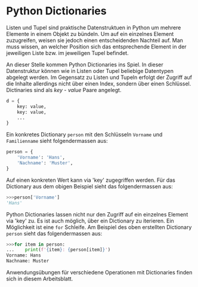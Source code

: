 # Python Dictionaries

Listen und Tupel sind praktische Datenstruktuen in Python um mehrere
Elemente in einem Objekt zu bündeln. Um auf ein einzelnes Element
zuzugreifen, weisen sie jedoch einen entscheidenden Nachteil auf. Man
muss wissen, an welcher Position sich das entsprechende Element in der
jeweiligen Liste bzw. im jeweiligen Tupel befindet.

An dieser Stelle kommen Python Dictionaries ins Spiel. In dieser
Datenstruktur können wie in Listen oder Tupel beliebige Datentypen
abgelegt werden. Im Gegensatz zu Listen und Tupeln erfolgt der Zugriff
auf die Inhalte allerdings nicht über einen Index, sondern über einen
Schlüssel. Dictinaries sind als *key* - *value* Paare angelegt.

```python
d = {
    key: value,
    key: value,
    ...
}
```

Ein konkretes Dictionary `person` mit den Schlüsseln `Vorname` und
`Familienname` sieht folgendermassen aus:

```python
person = {
    'Vorname': 'Hans',
    'Nachname': 'Muster',
}
```

Auf einen konkreten Wert kann via 'key' zugegriffen werden. Für das
Dictionary aus dem obigen Beispiel sieht das folgendermassen aus:

```python
>>>person['Vorname']
'Hans'
```

Python Dictionaries lassen nicht nur den Zugriff auf ein einzelnes
Element via 'key' zu. Es ist auch möglich, über ein Dictionary zu
iterieren. Ein Möglichkeit ist eine `for` Schleife. Am Beispiel des oben
erstellten Dictionary `person` sieht das folgendermassen aus:

```python
>>>for item in person:
...    print(f'{item}: {person[item]}')
Vorname: Hans
Nachname: Muster
```

Anwendungsübungen für verschiedene Operationen mit Dictionaries finden
sich in diesem Arbeitsblatt.